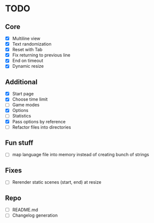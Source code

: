 # TODO

## Core

- [x] Multiline view
- [x] Text randomization
- [x] Reset with Tab
- [x] Fix returning to previous line
- [x] End on timeout
- [x] Dynamic resize

## Additional

- [x] Start page
- [x] Choose time limit
- [ ] Game modes
- [x] Options
- [ ] Statistics
- [x] Pass options by reference
- [ ] Refactor files into directories

## Fun stuff

- [ ] map language file into memory instead of creating bunch of strings

## Fixes

- [ ] Rerender static scenes (start, end) at resize

## Repo

- [ ] README.md
- [ ] Changelog generation
